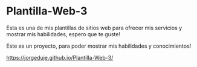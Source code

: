 # Plantilla-Web-3
Esta es una de mis plantillas de sitios web para ofrecer mis servicios y mostrar mis habilidades, espero que te guste!

Este es un proyecto, para poder mostrar mis habilidades y conocimientos!


https://jorgeduje.github.io/Plantilla-Web-3/
